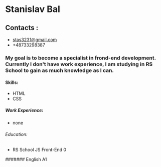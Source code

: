 # Stanislav Bal

## Contacts : 
* stas3231@gmail.com
* +48733298387

### My goal is to become a specialist in frond-end development. Currently I don't have work experience, I am studying in RS School to gain as much knowledge as I can.

#### Skills:
* HTML
* CSS

##### Work Experience: 
* none

###### Education: 
* RS School JS Front-End 0

####### English A1
